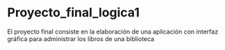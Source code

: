 # Proyecto_final_logica1
El proyecto final consiste en la elaboración de una aplicación con interfaz gráfica para administrar los libros de una biblioteca
